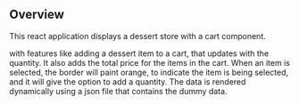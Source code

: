 ## Overview

 This react application displays a dessert store with a cart component.

 with features like adding a dessert item to a cart, that updates with the quantity. It also adds the total price for the items in the cart. When an item is selected, the border will paint orange, to indicate the item is being selected, and it will give the option to add a quantity. The data is rendered dynamically using a json file that contains the dummy data.